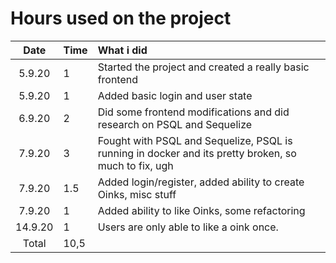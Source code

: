 # Hours used on the project

| Date | Time | What i did  |
| :----:|:-----| :-----|
| 5.9.20| 1 | Started the project and created a really basic frontend|
| 5.9.20| 1 | Added basic login and user state|
| 6.9.20| 2 | Did some frontend modifications and did research on PSQL and Sequelize|
| 7.9.20| 3 | Fought with PSQL and Sequelize, PSQL is running in docker and its pretty broken, so much to fix, ugh|
| 7.9.20| 1.5 | Added login/register, added ability to create Oinks, misc stuff|
| 7.9.20| 1 | Added ability to like Oinks, some refactoring |
| 14.9.20| 1 | Users are only able to like a oink once. |
| Total   | 10,5  | | 